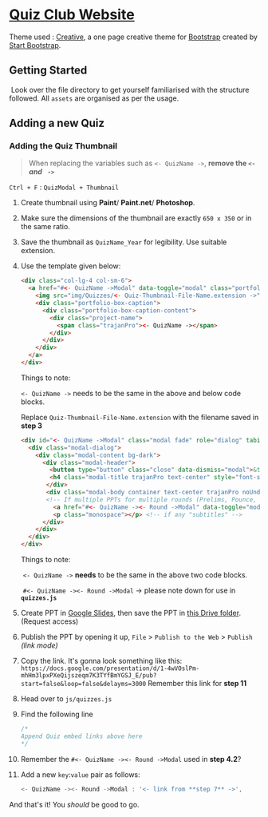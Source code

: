 # [Quiz Club Website](http://sreetamdas.github.io/QC)

Theme used : [Creative](http://startbootstrap.com/template-overviews/creative/), a one page creative theme for [Bootstrap](http://getbootstrap.com/) created by [Start Bootstrap](http://startbootstrap.com/).

## Getting Started

​	Look over the file directory to get yourself familiarised with the structure followed. All `assets` are organised as per the usage.



## Adding a new Quiz

### Adding the Quiz Thumbnail

> When replacing the variables such as `<- QuizName ->`, **remove the `<- ` *and* ` ->`**

`Ctrl + F` : `QuizModal + Thumbnail`

1. Create thumbnail using **Paint**/ **Paint.net**/ **Photoshop**.

2. Make sure the dimensions of the thumbnail are exactly `650 x 350` or in the same ratio.

3. Save the thumbnail as `QuizName_Year` for legibility. Use suitable extension.

4. Use the template given below:

   ```html
   <div class="col-lg-4 col-sm-6">
     <a href="#<- QuizName ->Modal" data-toggle="modal" class="portfolio-box">
       <img src="img/Quizzes/<- Quiz-Thumbnail-File-Name.extension ->" class="img-responsive" alt="">
       <div class="portfolio-box-caption">
         <div class="portfolio-box-caption-content">
           <div class="project-name">
             <span class="trajanPro"><- QuizName -></span>
           </div>
         </div>
       </div>
     </a>
   </div>
   ```

   Things to note:

    `<- QuizName ->` needs to be the same in the above and below code blocks.

   Replace `Quiz-Thumbnail-File-Name.extension` with the filename saved in **step 3**

   ```html
   <div id="<- QuizName ->Modal" class="modal fade" role="dialog" tabindex="-1">
     <div class="modal-dialog">
       <div class="modal-content bg-dark">
         <div class="modal-header">
           <button type="button" class="close" data-dismiss="modal">&times;</button>
           <h4 class="modal-title trajanPro text-center" style="font-size: 58px"><<QuizName>></h4>
          </div>
          <div class="modal-body container text-center trajanPro noUnderline">
          <!-- If multiple PPTs for multiple rounds (Prelims, Pounce, etc.), reiterate the below code block (the `a` and `p` tags) -->
            <a href="#<- QuizName -><- Round ->Modal" data-toggle="modal" class="text-center quiz_link" style="font-size: 44px">Prelims</a> <!-- if single PPT, replace <- Round -> with any keyword, eg: All; which makes the href="#TharakQuizAllModal" -->
            <p class="monospace"></p> <!-- if any "subtitles" -->
         </div>
       </div>
     </div>
   </div>
   ```

   Things to note:

   ​	`<- QuizName ->` **needs** to be the same in the above two code blocks.

   ​	`#<- QuizName -><- Round ->Modal`  -> please note down for use in  **`quizzes.js`**

5. Create PPT in [Google Slides](https://docs.google.com/presentation/u/0/), then save the PPT in [this Drive folder](https://drive.google.com/drive/folders/0B69Abr4I8A8keXVCdm1kSGVJMEU?usp=sharing). (Request access)

6. Publish the PPT by opening it up, `File` > `Publish to the Web` > `Publish` *(link mode)*

7. Copy the link. It's gonna look something like this: `https://docs.google.com/presentation/d/1-4wVOslPm-mhHm3lpxPXeQijszeqm7K3TYfBmYGSJ_E/pub?start=false&loop=false&delayms=3000`
   Remember this link for **step 11**

8. Head over to `js/quizzes.js`

9. Find the following line

   ```javascript
   /*
   Append Quiz embed links above here
   */
   ```

10. Remember the `#<- QuizName -><- Round ->Modal` used in **step 4.2**?

11. Add a new `key`:`value` pair as follows:

    ```javascript
    <- QuizName -><- Round ->Modal : '<- link from **step 7** ->',
    ```




And that's it! You *should* be good to go.

